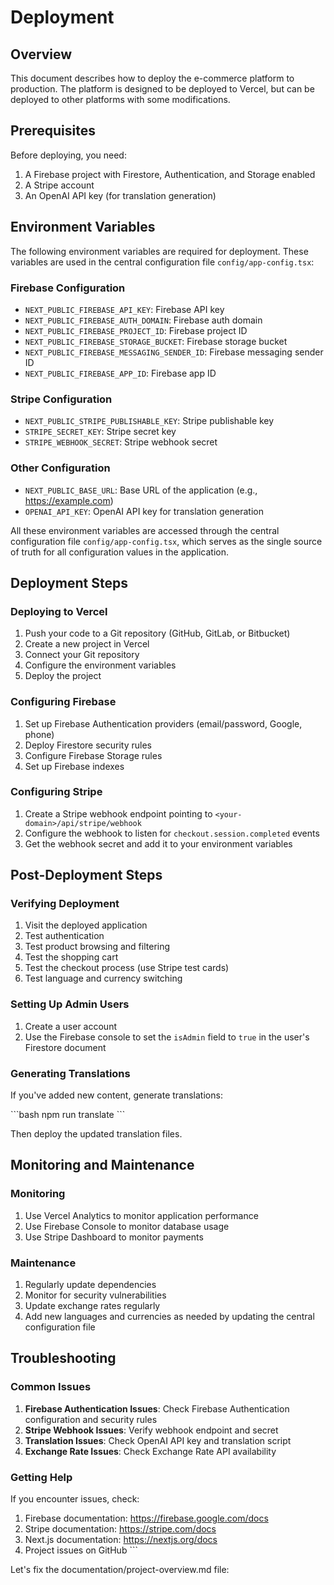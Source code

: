 # Deployment

## Overview

This document describes how to deploy the e-commerce platform to production. The platform is designed to be deployed to Vercel, but can be deployed to other platforms with some modifications.

## Prerequisites

Before deploying, you need:

1. A Firebase project with Firestore, Authentication, and Storage enabled
2. A Stripe account
3. An OpenAI API key (for translation generation)

## Environment Variables

The following environment variables are required for deployment. These variables are used in the central configuration file `config/app-config.tsx`:

### Firebase Configuration

- `NEXT_PUBLIC_FIREBASE_API_KEY`: Firebase API key
- `NEXT_PUBLIC_FIREBASE_AUTH_DOMAIN`: Firebase auth domain
- `NEXT_PUBLIC_FIREBASE_PROJECT_ID`: Firebase project ID
- `NEXT_PUBLIC_FIREBASE_STORAGE_BUCKET`: Firebase storage bucket
- `NEXT_PUBLIC_FIREBASE_MESSAGING_SENDER_ID`: Firebase messaging sender ID
- `NEXT_PUBLIC_FIREBASE_APP_ID`: Firebase app ID

### Stripe Configuration

- `NEXT_PUBLIC_STRIPE_PUBLISHABLE_KEY`: Stripe publishable key
- `STRIPE_SECRET_KEY`: Stripe secret key
- `STRIPE_WEBHOOK_SECRET`: Stripe webhook secret

### Other Configuration

- `NEXT_PUBLIC_BASE_URL`: Base URL of the application (e.g., https://example.com)
- `OPENAI_API_KEY`: OpenAI API key for translation generation

All these environment variables are accessed through the central configuration file `config/app-config.tsx`, which serves as the single source of truth for all configuration values in the application.

## Deployment Steps

### Deploying to Vercel

1. Push your code to a Git repository (GitHub, GitLab, or Bitbucket)
2. Create a new project in Vercel
3. Connect your Git repository
4. Configure the environment variables
5. Deploy the project

### Configuring Firebase

1. Set up Firebase Authentication providers (email/password, Google, phone)
2. Deploy Firestore security rules
3. Configure Firebase Storage rules
4. Set up Firebase indexes

### Configuring Stripe

1. Create a Stripe webhook endpoint pointing to `<your-domain>/api/stripe/webhook`
2. Configure the webhook to listen for `checkout.session.completed` events
3. Get the webhook secret and add it to your environment variables

## Post-Deployment Steps

### Verifying Deployment

1. Visit the deployed application
2. Test authentication
3. Test product browsing and filtering
4. Test the shopping cart
5. Test the checkout process (use Stripe test cards)
6. Test language and currency switching

### Setting Up Admin Users

1. Create a user account
2. Use the Firebase console to set the `isAdmin` field to `true` in the user's Firestore document

### Generating Translations

If you've added new content, generate translations:

\`\`\`bash
npm run translate
\`\`\`

Then deploy the updated translation files.

## Monitoring and Maintenance

### Monitoring

1. Use Vercel Analytics to monitor application performance
2. Use Firebase Console to monitor database usage
3. Use Stripe Dashboard to monitor payments

### Maintenance

1. Regularly update dependencies
2. Monitor for security vulnerabilities
3. Update exchange rates regularly
4. Add new languages and currencies as needed by updating the central configuration file

## Troubleshooting

### Common Issues

1. **Firebase Authentication Issues**: Check Firebase Authentication configuration and security rules
2. **Stripe Webhook Issues**: Verify webhook endpoint and secret
3. **Translation Issues**: Check OpenAI API key and translation script
4. **Exchange Rate Issues**: Check Exchange Rate API availability

### Getting Help

If you encounter issues, check:

1. Firebase documentation: https://firebase.google.com/docs
2. Stripe documentation: https://stripe.com/docs
3. Next.js documentation: https://nextjs.org/docs
4. Project issues on GitHub
\`\`\`

Let's fix the documentation/project-overview.md file:
